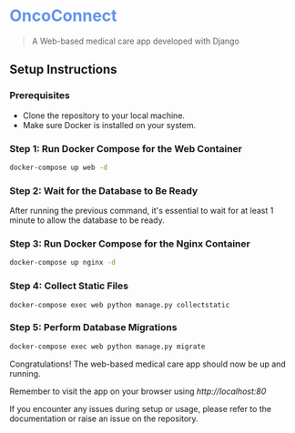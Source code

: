 # <span style="color:cornflowerblue">OncoConnect</span>

> A Web-based medical care app developed with Django

## Setup Instructions

### Prerequisites
- Clone the repository to your local machine.
- Make sure Docker is installed on your system.

### Step 1: Run Docker Compose for the Web Container
```bash
docker-compose up web -d
```

### Step 2: Wait for the Database to Be Ready
After running the previous command, it's essential to wait for at least 1 minute to allow the database to be ready.

### Step 3: Run Docker Compose for the Nginx Container
```bash
docker-compose up nginx -d
```

### Step 4: Collect Static Files
```bashh
docker-compose exec web python manage.py collectstatic
```

### Step 5: Perform Database Migrations
```bash
docker-compose exec web python manage.py migrate
```

Congratulations! The web-based medical care app should now be up and running.

Remember to visit the app on your browser using *http://localhost:80*

If you encounter any issues during setup or usage, please refer to the documentation or raise an issue on the repository.
